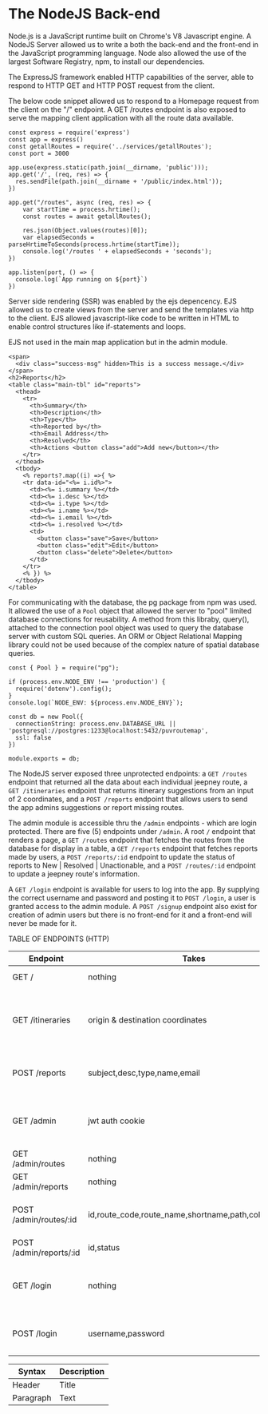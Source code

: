 # The NodeJS Back-end
Node.js is a JavaScript runtime built on Chrome's V8 Javascript engine. A NodeJS Server allowed us to write a both the back-end and the front-end in the JavaScript programming language. Node also allowed the use of the largest Software Registry, npm, to install our dependencies.

The ExpressJS framework enabled HTTP capabilities of the server, able to respond to HTTP GET and HTTP POST request from the client.

The below code snippet allowed us to respond to a Homepage request from the client on the "/" endpoint. A GET /routes endpoint is also exposed to serve the mapping client application with all the route data available.


```
const express = require('express')
const app = express()
const getallRoutes = require('../services/getallRoutes');
const port = 3000

app.use(express.static(path.join(__dirname, 'public')));
app.get('/', (req, res) => {
  res.sendFile(path.join(__dirname + '/public/index.html'));
})

app.get("/routes", async (req, res) => {
    var startTime = process.hrtime();
    const routes = await getallRoutes();

    res.json(Object.values(routes)[0]);
    var elapsedSeconds = parseHrtimeToSeconds(process.hrtime(startTime));
    console.log('/routes ' + elapsedSeconds + 'seconds');
})

app.listen(port, () => {
  console.log(`App running on ${port}`)
})
```

Server side rendering (SSR) was enabled by the ejs depencency. EJS allowed us to create views from the server and send the templates via http to the client. EJS allowed javascript-like code to be written in HTML to enable control structures like if-statements and loops. 

EJS not used in the main map application but in the admin module. 

```
<span>
  <div class="success-msg" hidden>This is a success message.</div>
</span>
<h2>Reports</h2>
<table class="main-tbl" id="reports">
  <thead>
    <tr>
      <th>Summary</th>
      <th>Description</th>
      <th>Type</th>
      <th>Reported by</th>
      <th>Email Address</th>
      <th>Resolved</th>
      <th>Actions <button class="add">Add new</button></th>
    </tr>
  </thead>
  <tbody>
    <% reports?.map((i) =>{ %>
    <tr data-id="<%= i.id%>">
      <td><%= i.summary %></td>
      <td><%= i.desc %></td>
      <td><%= i.type %></td>
      <td><%= i.name %></td>
      <td><%= i.email %></td>
      <td><%= i.resolved %></td>
      <td>
        <button class="save">Save</button>
        <button class="edit">Edit</button>
        <button class="delete">Delete</button>
      </td>
    </tr>
    <% }) %>
  </tbody>
</table>

```

For communicating with the database, the pg package from npm was used. It allowed the use of a `Pool` object that allowed the server to "pool" limited database connections for reusability. A method from this libraby, query(), attached to the connection pool object was used to query the database server with custom SQL queries. An ORM or Object Relational Mapping library could not be used because of the complex nature of spatial database queries.

```
const { Pool } = require("pg");

if (process.env.NODE_ENV !== 'production') {
  require('dotenv').config();
}
console.log(`NODE_ENV: ${process.env.NODE_ENV}`);

const db = new Pool({
  connectionString: process.env.DATABASE_URL || 'postgresql://postgres:1233@localhost:5432/puvroutemap',
  ssl: false 
})

module.exports = db;
```

The NodeJS server exposed three unprotected endpoints: a `GET /routes` endpoint that returned all the data about each individual jeepney route, a `GET /itineraries` endpoint that returns itinerary suggestions from an input of 2 coordinates, and a `POST /reports` endpoint that allows users to send the app admins suggestions or report missing routes.

The admin module is accessible thru the `/admin` endpoints - which are login protected. There are five (5) endpoints under `/admin`. A root `/` endpoint that renders a page, a `GET /routes` endpoint that fetches the routes from the database for display in a table, a `GET /reports` endpoint that fetches reports made by users, a `POST /reports/:id` endpoint to update the status of reports to New | Resolved | Unactionable, and a `POST /routes/:id` endpoint to update a jeepney route's information.

A `GET /login` endpoint is available for users to log into the app. By supplying the correct username and password and posting it to `POST /login`, a user is granted access to the admin module. A `POST /signup` endpoint also exist for creation of admin users but there is no front-end for it and a front-end will never be made for it.

TABLE OF ENDPOINTS (HTTP)


| Endpoint | Takes | Returns | Protected | Remarks |
| ------ | ------ | ------- | ------- | ------ |
| GET / | nothing | html of web map app | no | Gets the web app from server |
| GET /itineraries | origin & destination coordinates | ARRAY of type FeatureCollection to display features on a map | no | FeatureCollection array for immediate consumption by the Leaflet library front-end |
| POST /reports | subject,desc,type,name,email | nothing | no | Allows users to send reports about bugs or missing info |
| GET /admin | jwt auth cookie | admin HTML | yes | Allows users in when login is valid, redirects to login page when invalid |
| GET /admin/routes | nothing | routes info | yes | Renders info into an editable table |
| GET /admin/reports | nothing | table of reports | yes | Renders info into an editable table |
| POST /admin/routes/:id | id,route_code,route_name,shortname,path,color,signage | nothing | yes | Updates info of the jeepney routes in database |
| POST /admin/reports/:id | id,status | nothing | yes | Updates a report's status |
| GET /login | nothing | login page html  | no | Unauthenticated requests to /admin will be redirected to this endpoint |
| POST /login | username,password | jwt cookie  | no | Returns a jwt cookie that expires in 12hours |


| Syntax      | Description |
| ----------- | ----------- |
| Header      | Title       |
| Paragraph   | Text        |